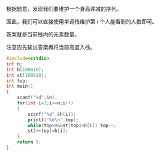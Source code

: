 根据题意，发现我们要维护一个身高递减的序列。

因此，我们可以直接使用单调栈维护第 $i$ 个人能看到的人数即可。

答案就是当前栈内的元素数量。

注意应先输出答案再将当前高度入栈。

```cpp
#include<cstdio>
int n;
int h[100010];
int st[100010];
int top;
int main()
{
	scanf("%d",&n);
	for(int i=1;i<=n;i++)
	{
		scanf("%d",&h[i]);
		printf("%d\n",top);
		while(top>0&&st[top]<h[i]) top--;
		st[++top]=h[i];
	}
	return 0;
}
```